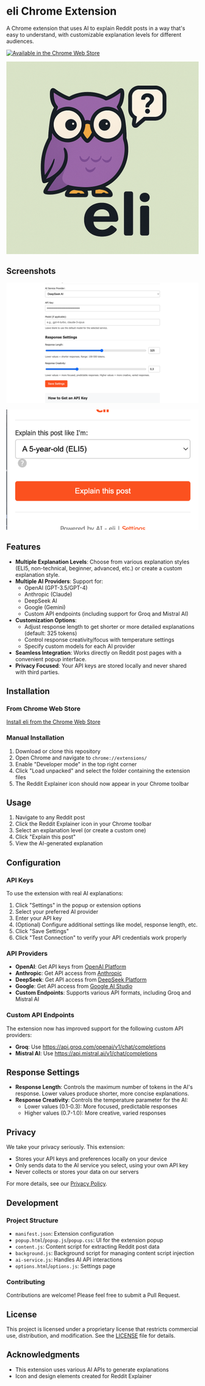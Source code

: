 # eli Chrome Extension

A Chrome extension that uses AI to explain Reddit posts in a way that's easy to understand, with customizable explanation levels for different audiences.

[![Available in the Chrome Web Store](https://storage.googleapis.com/web-dev-uploads/image/WlD8wC6g8khYWPJUsQceQkhXSlv1/UV4C4ybeBTsZt43U4xis.png)](https://chromewebstore.google.com/detail/eli/lpfkgenedglhflneakmjfnhjninginfl)

![eli Extension Logo](images/greenimage.png)

## Screenshots

![Screenshot of the extension popup](images/screenshot_1280x800.png)

![Screenshot of the extension in action](images/screenshot_640x400.png)

## Features

- **Multiple Explanation Levels**: Choose from various explanation styles (ELI5, non-technical, beginner, advanced, etc.) or create a custom explanation style.
- **Multiple AI Providers**: Support for:
  - OpenAI (GPT-3.5/GPT-4)
  - Anthropic (Claude)
  - DeepSeek AI
  - Google (Gemini)
  - Custom API endpoints (including support for Groq and Mistral AI)
- **Customization Options**:
  - Adjust response length to get shorter or more detailed explanations (default: 325 tokens)
  - Control response creativity/focus with temperature settings
  - Specify custom models for each AI provider
- **Seamless Integration**: Works directly on Reddit post pages with a convenient popup interface.
- **Privacy Focused**: Your API keys are stored locally and never shared with third parties.

## Installation

### From Chrome Web Store
[Install eli from the Chrome Web Store](https://chromewebstore.google.com/detail/eli/lpfkgenedglhflneakmjfnhjninginfl)

### Manual Installation
1. Download or clone this repository
2. Open Chrome and navigate to `chrome://extensions/`
3. Enable "Developer mode" in the top right corner
4. Click "Load unpacked" and select the folder containing the extension files
5. The Reddit Explainer icon should now appear in your Chrome toolbar

## Usage

1. Navigate to any Reddit post
2. Click the Reddit Explainer icon in your Chrome toolbar
3. Select an explanation level (or create a custom one)
4. Click "Explain this post"
5. View the AI-generated explanation

## Configuration

### API Keys
To use the extension with real AI explanations:
1. Click "Settings" in the popup or extension options
2. Select your preferred AI provider
3. Enter your API key
4. (Optional) Configure additional settings like model, response length, etc.
5. Click "Save Settings"
6. Click "Test Connection" to verify your API credentials work properly

### API Providers
- **OpenAI**: Get API keys from [OpenAI Platform](https://platform.openai.com/signup)
- **Anthropic**: Get API access from [Anthropic](https://www.anthropic.com/product)
- **DeepSeek**: Get API access from [DeepSeek Platform](https://platform.deepseek.com/)
- **Google**: Get API access from [Google AI Studio](https://ai.google.dev/)
- **Custom Endpoints**: Supports various API formats, including Groq and Mistral AI

### Custom API Endpoints
The extension now has improved support for the following custom API providers:
- **Groq**: Use https://api.groq.com/openai/v1/chat/completions
- **Mistral AI**: Use https://api.mistral.ai/v1/chat/completions

## Response Settings

- **Response Length**: Controls the maximum number of tokens in the AI's response. Lower values produce shorter, more concise explanations.
- **Response Creativity**: Controls the temperature parameter for the AI:
  - Lower values (0.1-0.3): More focused, predictable responses
  - Higher values (0.7-1.0): More creative, varied responses

## Privacy

We take your privacy seriously. This extension:
- Stores your API keys and preferences locally on your device
- Only sends data to the AI service you select, using your own API key
- Never collects or stores your data on our servers

For more details, see our [Privacy Policy](PRIVACY-POLICY.md).

## Development

### Project Structure
- `manifest.json`: Extension configuration
- `popup.html`/`popup.js`/`popup.css`: UI for the extension popup
- `content.js`: Content script for extracting Reddit post data
- `background.js`: Background script for managing content script injection
- `ai-service.js`: Handles AI API interactions
- `options.html`/`options.js`: Settings page

### Contributing
Contributions are welcome! Please feel free to submit a Pull Request.

## License

This project is licensed under a proprietary license that restricts commercial use, distribution, and modification. See the [LICENSE](LICENSE) file for details.

## Acknowledgments

- This extension uses various AI APIs to generate explanations
- Icon and design elements created for Reddit Explainer 